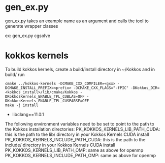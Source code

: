 # gen\_ex.py
gen\_ex.py takes an example name as an argument and calls the tool to generate wrapper classes

ex: gen\_ex.py cgsolve

# kokkos kernels
To build kokkos kernels, create a build/install directory in ~/Kokkos and in build/ run

```
cmake ../kokkos-kernels -DCMAKE_CXX_COMPILER=<gxx> -DCMAKE_INSTALL_PREFIX=<prefix> -DCMAKE_CXX_FLAGS="-fPIC" -DKokkos_DIR=<kokkos_install>/lib/cmake/Kokkos -DKokkosKernels_ENABLE_TPL_CUBLAS=OFF -DKokkosKernels_ENABLE_TPL_CUSPARSE=OFF
make -j install
```
* libclang==11.0.1

The following environment variables need to be set to point to the path
to the Kokkos installation directories:
PK_KOKKOS_KERNELS_LIB_PATH_CUDA: this is the path to the lib/ directory in your Kokkos Kernels CUDA install
PK_KOKKOS_KERNELS_INCLUDE_PATH_CUDA: this is the path to the include/ directory in your Kokkos Kernels CUDA install
PK_KOKKOS_KERNELS_LIB_PATH_OMP: same as above for openmp
PK_KOKKOS_KERNELS_INCLUDE_PATH_OMP: same as above for openmp


